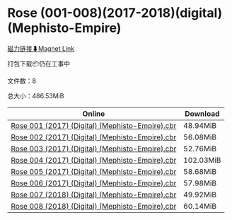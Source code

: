 # Rose (001-008)(2017-2018)(digital)(Mephisto-Empire)

[磁力链接⬇Magnet Link](magnet:?xt=urn:btih:641524416005b78f15226306a67fe46b3e2c937e&dn=Rose%20%28001-008%29%282017-2018%29%28digital%29%28Mephisto-Empire%29)

打包下载📦仍在工事中

文件数：8

总大小：486.53MiB

Online | Download
--- | ---
[Rose 001 (2017) (Digital) (Mephisto-Empire).cbr](https://github.com/alicewish/markdown/blob/master/comic/Rose-001-2017-Digital-Mephisto-Empire-cbr.md) | 48.94MiB
[Rose 002 (2017) (Digital) (Mephisto-Empire).cbr](https://github.com/alicewish/markdown/blob/master/comic/Rose-002-2017-Digital-Mephisto-Empire-cbr.md) | 56.08MiB
[Rose 003 (2017) (Digital) (Mephisto-Empire).cbr](https://github.com/alicewish/markdown/blob/master/comic/Rose-003-2017-Digital-Mephisto-Empire-cbr.md) | 52.76MiB
[Rose 004 (2017) (Digital) (Mephisto-Empire).cbr](https://github.com/alicewish/markdown/blob/master/comic/Rose-004-2017-Digital-Mephisto-Empire-cbr.md) | 102.03MiB
[Rose 005 (2017) (Digital) (Mephisto-Empire).cbr](https://github.com/alicewish/markdown/blob/master/comic/Rose-005-2017-Digital-Mephisto-Empire-cbr.md) | 58.68MiB
[Rose 006 (2017) (Digital) (Mephisto-Empire).cbr](https://github.com/alicewish/markdown/blob/master/comic/Rose-006-2017-Digital-Mephisto-Empire-cbr.md) | 57.98MiB
[Rose 007 (2018) (Digital) (Mephisto-Empire).cbr](https://github.com/alicewish/markdown/blob/master/comic/Rose-007-2018-Digital-Mephisto-Empire-cbr.md) | 49.92MiB
[Rose 008 (2018) (Digital) (Mephisto-Empire).cbr](https://github.com/alicewish/markdown/blob/master/comic/Rose-008-2018-Digital-Mephisto-Empire-cbr.md) | 60.14MiB